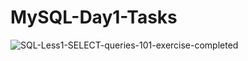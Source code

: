 # MySQL-Day1-Tasks
![SQL-Less1-SELECT-queries-101-exercise-completed](https://github.com/Namrata-57/MySQL-Day1-Tasks/assets/133695182/3d063230-ac9e-425f-861d-6f01c35e0444)
